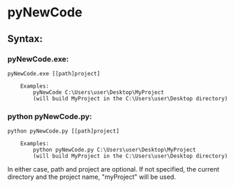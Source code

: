 # pyNewCode

## Syntax:
### pyNewCode.exe:
```
pyNewCode.exe [[path]project]

	Examples:
		pyNewCode C:\Users\user\Desktop\MyProject
		(will build MyProject in the C:\Users\user\Desktop directory)
```
### python pyNewCode.py:
```
python pyNewCode.py [[path]project]

	Examples:
		python pyNewCode.py C:\Users\user\Desktop\MyProject
		(will build MyProject in the C:\Users\user\Desktop directory)
```
In either case, path and project are optional. If not specified, the current directory and the project name, "myProject" will be used.
